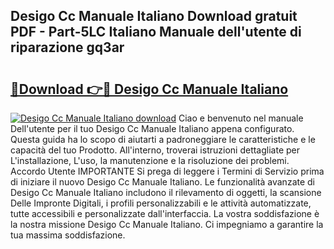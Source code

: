 ## Desigo Cc Manuale Italiano Download gratuit PDF - Part-5LC Italiano Manuale dell'utente di riparazione gq3ar

# <h2><a href="http://dfbezl.blite.top/?on=Desigo+Cc+Manuale+Italiano">🔗Download 👉🔴 Desigo Cc Manuale Italiano</a></h2>

[![Desigo Cc Manuale Italiano download](https://i.imgur.com/lujVjoI.png)](http://dfbezl.blite.top/?on=Desigo+Cc+Manuale+Italiano)
Ciao e benvenuto nel manuale Dell'utente per il tuo Desigo Cc Manuale Italiano appena configurato. Questa guida ha lo scopo di aiutarti a padroneggiare le caratteristiche e le capacità del tuo Prodotto. All'interno, troverai istruzioni dettagliate per L'installazione, L'uso, la manutenzione e la risoluzione dei problemi. Accordo Utente IMPORTANTE Si prega di leggere i Termini di Servizio prima di iniziare il nuovo Desigo Cc Manuale Italiano. Le funzionalità avanzate di Desigo Cc Manuale Italiano includono il rilevamento di oggetti, la scansione Delle Impronte Digitali, i profili personalizzabili e le attività automatizzate, tutte accessibili e personalizzate dall'interfaccia. La vostra soddisfazione è la nostra missione Desigo Cc Manuale Italiano. Ci impegniamo a garantire la tua massima soddisfazione.
